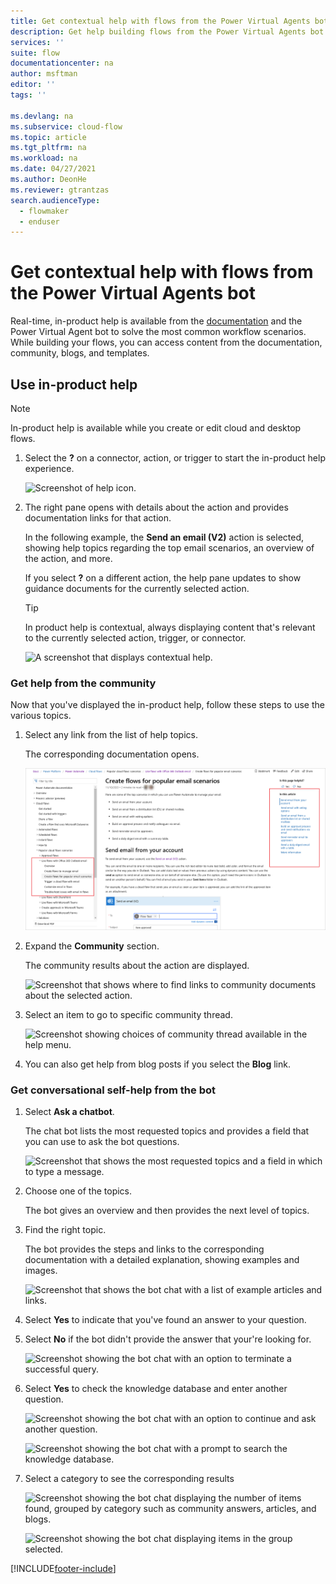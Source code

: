 ```yaml
---
title: Get contextual help with flows from the Power Virtual Agents bot | Microsoft Docs
description: Get help building flows from the Power Virtual Agents bot.
services: ''
suite: flow
documentationcenter: na
author: msftman
editor: ''
tags: ''

ms.devlang: na
ms.subservice: cloud-flow
ms.topic: article
ms.tgt_pltfrm: na
ms.workload: na
ms.date: 04/27/2021
ms.author: DeonHe
ms.reviewer: gtrantzas
search.audienceType: 
  - flowmaker
  - enduser
---
```



# Get contextual help with flows from the Power Virtual Agents bot

Real-time, in-product help is available from the [documentation](./index.yml) and the Power Virtual Agent bot to solve the most common workflow scenarios. While building your flows, you can access content from the documentation, community, blogs, and templates.

## Use in-product help

>[!NOTE]
>In-product help is available while you create or edit cloud and desktop flows.

1. Select the **?** on a connector, action, or trigger to start the in-product help experience.

   ![Screenshot of help icon.](./media/contextual-help-bot/help-icon.png)

1. The right pane opens with details about the action and provides documentation links for that action.

   In the following example, the **Send an email (V2)** action is selected, showing help topics regarding the top email scenarios, an overview of the action, and more.

   If you select **?** on a different action, the help pane updates to show guidance documents for the currently selected action.

   >[!TIP]
   >In product help is contextual, always displaying content that's relevant to the currently selected action, trigger, or connector.

   ![A screenshot that displays contextual help.](./media/contextual-help-bot/contextual-help.png)

### Get help from the community

Now that you've displayed the in-product help, follow these steps to use the various topics.

1. Select any link from the list of help topics.

   The corresponding documentation opens.

   ![Screenshot showing an example help article opened alongside the navigation panel.](./media/contextual-help-bot/help-doc.png)

1. Expand the **Community** section.

   The community results about the action are displayed.

   ![Screenshot that shows where to find links to community documents about the selected action.](./media/contextual-help-bot/community.png)

1. Select an item to go to specific community thread.

   ![Screenshot showing choices of community thread available in the help menu.](./media/contextual-help-bot/community-thread.png)

1. You can also get help from blog posts if you select the **Blog** link.

### Get conversational self-help from the bot

1. Select **Ask a chatbot**.

   The chat bot lists the most requested topics and provides a field that you can use to ask the bot questions.

   ![Screenshot that shows the most requested topics and a field in which to type a message.](./media/contextual-help-bot/chat-bot.png)

1. Choose one of the topics.

   The bot gives an overview and then provides the next level of topics.

1. Find the right topic.

   The bot provides the steps and links to the corresponding documentation with a detailed explanation, showing examples and images.

   ![Screenshot that shows the bot chat with a list of example articles and links.](./media/contextual-help-bot/find-topic.png)

1. Select **Yes** to indicate that you've found an answer to your question.

1. Select **No** if the bot didn't provide the answer that your're looking for.

   ![Screenshot showing the bot chat with an option to terminate a successful query.](./media/contextual-help-bot/yes-no.png)

1. Select **Yes** to check the knowledge database and enter another question.

   ![Screenshot showing the bot chat with an option to continue and ask another question.](./media/contextual-help-bot/bot-chat-1.png)

   ![Screenshot showing the bot chat with a prompt to search the knowledge database.](./media/contextual-help-bot/bot-chat-2.png)

1. Select a category to see the corresponding results

   ![Screenshot showing the bot chat displaying the number of items found, grouped by category such as community answers, articles, and blogs.](./media/contextual-help-bot/bot-category-1.png)

   ![Screenshot showing the bot chat displaying items in the group selected.](./media/contextual-help-bot/bot-category-2.png)


[!INCLUDE[footer-include](includes/footer-banner.md)]
